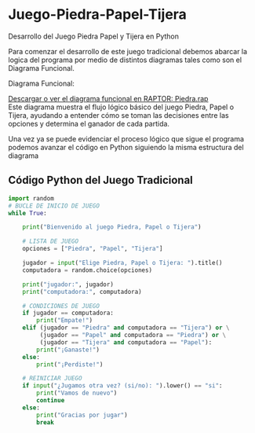 # Juego-Piedra-Papel-Tijera
Desarrollo del Juego Piedra Papel y Tijera en Python 


Para comenzar el desarrollo de este juego tradicional debemos abarcar la logica del programa por medio de distintos diagramas tales como son el Diagrama Funcional.

Diagrama Funcional:

[Descargar o ver el diagrama funcional en RAPTOR: Piedra.rap](Diagrama%20funciona%20Piedra.rap)  
Este diagrama muestra el flujo lógico básico del juego Piedra, Papel o Tijera, ayudando a entender cómo se toman las decisiones entre las opciones y determina el ganador de cada partida.

Una vez ya se puede evidenciar el proceso lógico que sigue el programa podemos avanzar el código en Python siguiendo la misma estructura del diagrama


## Código Python del Juego Tradicional
```python
import random
# BUCLE DE INICIO DE JUEGO
while True:

    print("Bienvenido al juego Piedra, Papel o Tijera")

    # LISTA DE JUEGO
    opciones = ["Piedra", "Papel", "Tijera"]

    jugador = input("Elige Piedra, Papel o Tijera: ").title()
    computadora = random.choice(opciones)

    print("jugador:", jugador)
    print("computadora:", computadora)

    # CONDICIONES DE JUEGO
    if jugador == computadora:
        print("Empate!")
    elif (jugador == "Piedra" and computadora == "Tijera") or \
         (jugador == "Papel" and computadora == "Piedra") or \
         (jugador == "Tijera" and computadora == "Papel"):
        print("¡Ganaste!")
    else:
        print("¡Perdiste!")

    # REINICIAR JUEGO
    if input("¿Jugamos otra vez? (si/no): ").lower() == "si":
        print("Vamos de nuevo")
        continue
    else:
        print("Gracias por jugar")
        break

